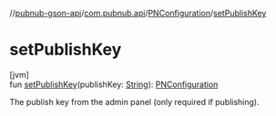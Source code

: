 //[pubnub-gson-api](../../../index.md)/[com.pubnub.api](../index.md)/[PNConfiguration](index.md)/[setPublishKey](set-publish-key.md)

# setPublishKey

[jvm]\
fun [setPublishKey](set-publish-key.md)(publishKey: [String](https://kotlinlang.org/api/latest/jvm/stdlib/kotlin/-string/index.html)): [PNConfiguration](index.md)

The publish key from the admin panel (only required if publishing).
